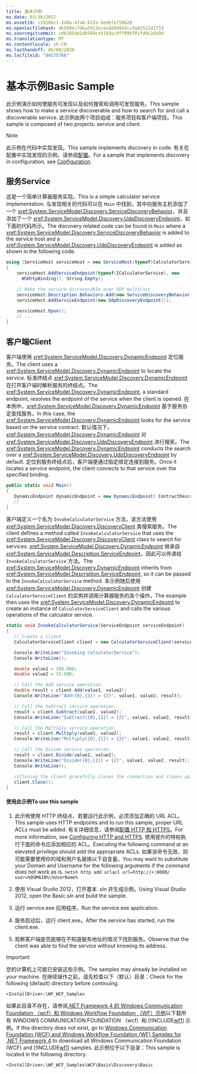 ```yaml
---
title: 基本示例
ms.date: 03/30/2017
ms.assetid: c1910bc1-3d0a-4fa6-b12a-4ed6fe759620
ms.openlocfilehash: db560ec7dea3912ecec8d84943cc9a01512d1f33
ms.sourcegitcommit: cdb295dd1db589ce5169ac9ff096f01fd0c2da9d
ms.translationtype: MT
ms.contentlocale: zh-CN
ms.lasthandoff: 06/09/2020
ms.locfileid: "84575766"
---
```

# <a name="basic-sample"></a><span data-ttu-id="7a0e7-102">基本示例</span><span class="sxs-lookup"><span data-stu-id="7a0e7-102">Basic Sample</span></span>

<span data-ttu-id="7a0e7-103">此示例演示如何使服务可发现以及如何搜索和调用可发现服务。</span><span class="sxs-lookup"><span data-stu-id="7a0e7-103">This sample shows how to make a service discoverable and how to search for and call a discoverable service.</span></span> <span data-ttu-id="7a0e7-104">此示例由两个项目组成：服务项目和客户端项目。</span><span class="sxs-lookup"><span data-stu-id="7a0e7-104">This sample is composed of two projects: service and client.</span></span>

> [!NOTE]
> <span data-ttu-id="7a0e7-105">此示例在代码中实现发现。</span><span class="sxs-lookup"><span data-stu-id="7a0e7-105">This sample implements discovery in code.</span></span>  <span data-ttu-id="7a0e7-106">有关在配置中实现发现的示例，请参阅[配置](configuration-sample.md)。</span><span class="sxs-lookup"><span data-stu-id="7a0e7-106">For a sample that implements discovery in configuration, see [Configuration](configuration-sample.md).</span></span>

## <a name="service"></a><span data-ttu-id="7a0e7-107">服务</span><span class="sxs-lookup"><span data-stu-id="7a0e7-107">Service</span></span>

<span data-ttu-id="7a0e7-108">这是一个简单计算器服务实现。</span><span class="sxs-lookup"><span data-stu-id="7a0e7-108">This is a simple calculator service implementation.</span></span> <span data-ttu-id="7a0e7-109">与发现相关的代码可以在 `Main` 中找到，其中向服务主机添加了一个 <xref:System.ServiceModel.Discovery.ServiceDiscoveryBehavior>，并且添加了一个 <xref:System.ServiceModel.Discovery.UdpDiscoveryEndpoint>，如下面的代码所示。</span><span class="sxs-lookup"><span data-stu-id="7a0e7-109">The discovery related code can be found in `Main` where a <xref:System.ServiceModel.Discovery.ServiceDiscoveryBehavior> is added to the service host and a <xref:System.ServiceModel.Discovery.UdpDiscoveryEndpoint> is added as shown in the following code.</span></span>

```csharp
using (ServiceHost serviceHost = new ServiceHost(typeof(CalculatorService), baseAddress))
{
    serviceHost.AddServiceEndpoint(typeof(ICalculatorService), new
      WSHttpBinding(), String.Empty);

    // Make the service discoverable over UDP multicast
    serviceHost.Description.Behaviors.Add(new ServiceDiscoveryBehavior());
    serviceHost.AddServiceEndpoint(new UdpDiscoveryEndpoint());

    serviceHost.Open();
    // ...
}
```

## <a name="client"></a><span data-ttu-id="7a0e7-110">客户端</span><span class="sxs-lookup"><span data-stu-id="7a0e7-110">Client</span></span>

<span data-ttu-id="7a0e7-111">客户端使用 <xref:System.ServiceModel.Discovery.DynamicEndpoint> 定位服务。</span><span class="sxs-lookup"><span data-stu-id="7a0e7-111">The client uses a <xref:System.ServiceModel.Discovery.DynamicEndpoint> to locate the service.</span></span> <span data-ttu-id="7a0e7-112">标准终结点 <xref:System.ServiceModel.Discovery.DynamicEndpoint> 在打开客户端时解析服务的终结点。</span><span class="sxs-lookup"><span data-stu-id="7a0e7-112">The <xref:System.ServiceModel.Discovery.DynamicEndpoint>, a standard endpoint, resolves the endpoint of the service when the client is opened.</span></span> <span data-ttu-id="7a0e7-113">在本例中，<xref:System.ServiceModel.Discovery.DynamicEndpoint> 基于服务协定查找服务。</span><span class="sxs-lookup"><span data-stu-id="7a0e7-113">In this case, the <xref:System.ServiceModel.Discovery.DynamicEndpoint> looks for the service based on the service contract.</span></span> <span data-ttu-id="7a0e7-114">默认情况下，<xref:System.ServiceModel.Discovery.DynamicEndpoint> 对 <xref:System.ServiceModel.Discovery.UdpDiscoveryEndpoint> 进行搜索。</span><span class="sxs-lookup"><span data-stu-id="7a0e7-114">The <xref:System.ServiceModel.Discovery.DynamicEndpoint> conducts the search over a <xref:System.ServiceModel.Discovery.UdpDiscoveryEndpoint> by default.</span></span> <span data-ttu-id="7a0e7-115">定位到服务终结点后，客户端便通过指定绑定连接到服务。</span><span class="sxs-lookup"><span data-stu-id="7a0e7-115">Once it locates a service endpoint, the client connects to that service over the specified binding.</span></span>

```csharp
public static void Main()
{
   DynamicEndpoint dynamicEndpoint = new DynamicEndpoint( ContractDescription.GetContract(typeof(ICalculatorService)), new WSHttpBinding());
   // ...
}
```

<span data-ttu-id="7a0e7-116">客户端定义一个名为 `InvokeCalculatorService` 方法，该方法使用 <xref:System.ServiceModel.Discovery.DiscoveryClient> 类搜索服务。</span><span class="sxs-lookup"><span data-stu-id="7a0e7-116">The client defines a method called `InvokeCalculatorService` that uses the <xref:System.ServiceModel.Discovery.DiscoveryClient> class to search for services.</span></span> <span data-ttu-id="7a0e7-117"><xref:System.ServiceModel.Discovery.DynamicEndpoint> 继承自 <xref:System.ServiceModel.Description.ServiceEndpoint>，因此可以传递给 `InvokeCalculatorService` 方法。</span><span class="sxs-lookup"><span data-stu-id="7a0e7-117">The <xref:System.ServiceModel.Discovery.DynamicEndpoint> inherits from <xref:System.ServiceModel.Description.ServiceEndpoint>, so it can be passed to the `InvokeCalculatorService` method.</span></span> <span data-ttu-id="7a0e7-118">本示例随后使用 <xref:System.ServiceModel.Discovery.DynamicEndpoint> 创建 `CalculatorServiceClient` 的实例并调用计算器服务的各个操作。</span><span class="sxs-lookup"><span data-stu-id="7a0e7-118">The example then uses the <xref:System.ServiceModel.Discovery.DynamicEndpoint> to create an instance of `CalculatorServiceClient` and calls the various operations of the calculator service.</span></span>

```csharp
static void InvokeCalculatorService(ServiceEndpoint serviceEndpoint)
{
   // Create a client
   CalculatorServiceClient client = new CalculatorServiceClient(serviceEndpoint);

   Console.WriteLine("Invoking CalculatorService");
   Console.WriteLine();

   double value1 = 100.00D;
   double value2 = 15.99D;

   // Call the Add service operation.
   double result = client.Add(value1, value2);
   Console.WriteLine("Add({0},{1}) = {2}", value1, value2, result);

   // Call the Subtract service operation.
   result = client.Subtract(value1, value2);
   Console.WriteLine("Subtract({0},{1}) = {2}", value1, value2, result);

   // Call the Multiply service operation.
   result = client.Multiply(value1, value2);
   Console.WriteLine("Multiply({0},{1}) = {2}", value1, value2, result);

   // Call the Divide service operation.
   result = client.Divide(value1, value2);
   Console.WriteLine("Divide({0},{1}) = {2}", value1, value2, result);
   Console.WriteLine();

   //Closing the client gracefully closes the connection and cleans up resources
   client.Close();
}
```

#### <a name="to-use-this-sample"></a><span data-ttu-id="7a0e7-119">使用此示例</span><span class="sxs-lookup"><span data-stu-id="7a0e7-119">To use this sample</span></span>

1. <span data-ttu-id="7a0e7-120">此示例使用 HTTP 终结点，若要运行此示例，必须添加正确的 URL ACL。</span><span class="sxs-lookup"><span data-stu-id="7a0e7-120">This sample uses HTTP endpoints and to run this sample, proper URL ACLs must be added.</span></span> <span data-ttu-id="7a0e7-121">有关详细信息，请参阅[配置 HTTP 和 HTTPS](../feature-details/configuring-http-and-https.md)。</span><span class="sxs-lookup"><span data-stu-id="7a0e7-121">For more information, see [Configuring HTTP and HTTPS](../feature-details/configuring-http-and-https.md).</span></span> <span data-ttu-id="7a0e7-122">使用提升的特权执行下面的命令应添加相应的 ACL。</span><span class="sxs-lookup"><span data-stu-id="7a0e7-122">Executing the following command at an elevated privilege should add the appropriate ACLs.</span></span> <span data-ttu-id="7a0e7-123">如果该命令无效，则可能需要使用你的域和用户名替换以下自变量。</span><span class="sxs-lookup"><span data-stu-id="7a0e7-123">You may want to substitute your Domain and Username for the following arguments if the command does not work as is.</span></span> `netsh http add urlacl url=http://+:8000/ user=%DOMAIN%\%UserName%`

2. <span data-ttu-id="7a0e7-124">使用 Visual Studio 2012，打开基本 .sln 并生成示例。</span><span class="sxs-lookup"><span data-stu-id="7a0e7-124">Using Visual Studio 2012, open the Basic.sln and build the sample.</span></span>

3. <span data-ttu-id="7a0e7-125">运行 service.exe 应用程序。</span><span class="sxs-lookup"><span data-stu-id="7a0e7-125">Run the service.exe application.</span></span>

4. <span data-ttu-id="7a0e7-126">服务启动后，运行 client.exe。</span><span class="sxs-lookup"><span data-stu-id="7a0e7-126">After the service has started, run the client.exe.</span></span>

5. <span data-ttu-id="7a0e7-127">观察客户端是否能够在不知道服务地址的情况下找到服务。</span><span class="sxs-lookup"><span data-stu-id="7a0e7-127">Observe that the client was able to find the service without knowing its address.</span></span>

> [!IMPORTANT]
> <span data-ttu-id="7a0e7-128">您的计算机上可能已安装这些示例。</span><span class="sxs-lookup"><span data-stu-id="7a0e7-128">The samples may already be installed on your machine.</span></span> <span data-ttu-id="7a0e7-129">在继续操作之前，请先检查以下（默认）目录：</span><span class="sxs-lookup"><span data-stu-id="7a0e7-129">Check for the following (default) directory before continuing.</span></span>
>
> `<InstallDrive>:\WF_WCF_Samples`
>
> <span data-ttu-id="7a0e7-130">如果此目录不存在，请参阅[.NET Framework 4 的 Windows Communication Foundation （wcf）和 Windows Workflow Foundation （WF）示例](https://www.microsoft.com/download/details.aspx?id=21459)以下载所有 WINDOWS COMMUNICATION FOUNDATION （wcf）和 [!INCLUDE[wf1](../../../../includes/wf1-md.md)] 示例。</span><span class="sxs-lookup"><span data-stu-id="7a0e7-130">If this directory does not exist, go to [Windows Communication Foundation (WCF) and Windows Workflow Foundation (WF) Samples for .NET Framework 4](https://www.microsoft.com/download/details.aspx?id=21459) to download all Windows Communication Foundation (WCF) and [!INCLUDE[wf1](../../../../includes/wf1-md.md)] samples.</span></span> <span data-ttu-id="7a0e7-131">此示例位于以下目录：</span><span class="sxs-lookup"><span data-stu-id="7a0e7-131">This sample is located in the following directory.</span></span>
>
> `<InstallDrive>:\WF_WCF_Samples\WCF\Basic\Discovery\Basic`
